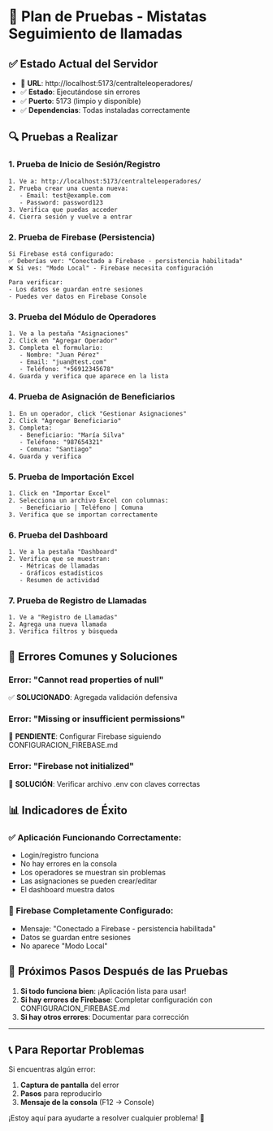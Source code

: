 # 🧪 Plan de Pruebas - Mistatas Seguimiento de llamadas

## ✅ **Estado Actual del Servidor**
- 🚀 **URL**: http://localhost:5173/centralteleoperadores/
- ✅ **Estado**: Ejecutándose sin errores
- ✅ **Puerto**: 5173 (limpio y disponible)
- ✅ **Dependencias**: Todas instaladas correctamente

## 🔍 **Pruebas a Realizar**

### **1. Prueba de Inicio de Sesión/Registro**
```
1. Ve a: http://localhost:5173/centralteleoperadores/
2. Prueba crear una cuenta nueva:
   - Email: test@example.com
   - Password: password123
3. Verifica que puedas acceder
4. Cierra sesión y vuelve a entrar
```

### **2. Prueba de Firebase (Persistencia)**
```
Si Firebase está configurado:
✅ Deberías ver: "Conectado a Firebase - persistencia habilitada"
❌ Si ves: "Modo Local" - Firebase necesita configuración

Para verificar:
- Los datos se guardan entre sesiones
- Puedes ver datos en Firebase Console
```

### **3. Prueba del Módulo de Operadores**
```
1. Ve a la pestaña "Asignaciones"
2. Click en "Agregar Operador"
3. Completa el formulario:
   - Nombre: "Juan Pérez"
   - Email: "juan@test.com"
   - Teléfono: "+56912345678"
4. Guarda y verifica que aparece en la lista
```

### **4. Prueba de Asignación de Beneficiarios**
```
1. En un operador, click "Gestionar Asignaciones"
2. Click "Agregar Beneficiario"
3. Completa:
   - Beneficiario: "María Silva"
   - Teléfono: "987654321"
   - Comuna: "Santiago"
4. Guarda y verifica
```

### **5. Prueba de Importación Excel**
```
1. Click en "Importar Excel"
2. Selecciona un archivo Excel con columnas:
   - Beneficiario | Teléfono | Comuna
3. Verifica que se importan correctamente
```

### **6. Prueba del Dashboard**
```
1. Ve a la pestaña "Dashboard"
2. Verifica que se muestran:
   - Métricas de llamadas
   - Gráficos estadísticos
   - Resumen de actividad
```

### **7. Prueba de Registro de Llamadas**
```
1. Ve a "Registro de Llamadas"
2. Agrega una nueva llamada
3. Verifica filtros y búsqueda
```

## 🔧 **Errores Comunes y Soluciones**

### **Error: "Cannot read properties of null"**
✅ **SOLUCIONADO**: Agregada validación defensiva

### **Error: "Missing or insufficient permissions"**
🔄 **PENDIENTE**: Configurar Firebase siguiendo CONFIGURACION_FIREBASE.md

### **Error: "Firebase not initialized"**
🔄 **SOLUCIÓN**: Verificar archivo .env con claves correctas

## 📊 **Indicadores de Éxito**

### **✅ Aplicación Funcionando Correctamente:**
- Login/registro funciona
- No hay errores en la consola
- Los operadores se muestran sin problemas
- Las asignaciones se pueden crear/editar
- El dashboard muestra datos

### **🚀 Firebase Completamente Configurado:**
- Mensaje: "Conectado a Firebase - persistencia habilitada"
- Datos se guardan entre sesiones
- No aparece "Modo Local"

## 🎯 **Próximos Pasos Después de las Pruebas**

1. **Si todo funciona bien**: ¡Aplicación lista para usar!
2. **Si hay errores de Firebase**: Completar configuración con CONFIGURACION_FIREBASE.md
3. **Si hay otros errores**: Documentar para corrección

---

## 📞 **Para Reportar Problemas**

Si encuentras algún error:
1. **Captura de pantalla** del error
2. **Pasos** para reproducirlo
3. **Mensaje de la consola** (F12 → Console)

¡Estoy aquí para ayudarte a resolver cualquier problema! 🚀
